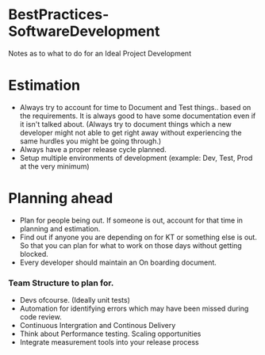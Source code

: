 # BestPractices-SoftwareDevelopment
Notes as to what to do for an Ideal Project Development

# Estimation
- Always try to account for time to Document and Test things.. based on the requirements. It is always good to have some documentation even if it isn't talked about. (Always try to document things which a new developer might not able to get right away without experiencing the same hurdles you might be going through.)
- Always have a proper release cycle planned.
- Setup multiple environments of development (example:  Dev, Test, Prod at the very minimum)

# Planning ahead
- Plan for people being out. If someone is out, account for that time in planning and estimation.
- Find out if anyone you are depending on for KT or something else is out. So that you can plan for what to work on those days without getting blocked.
- Every developer should maintain an On boarding document.

### Team Structure to plan for.
- Devs ofcourse. (Ideally unit tests)
- Automation for identifying errors which may have been missed during code review.
- Continuous Intergration and Continous Delivery
- Think about Performance testing. Scaling opportunities
- Integrate measurement tools into your release process
